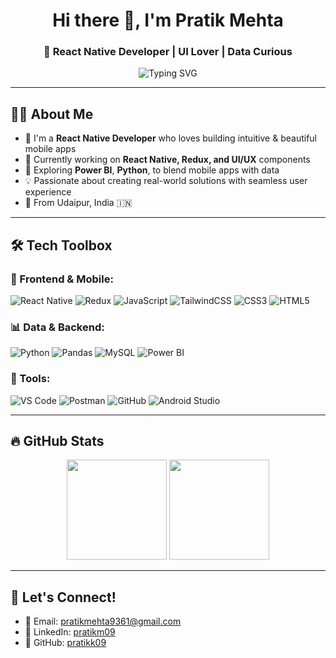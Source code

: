 <h1 align="center">Hi there 👋, I'm Pratik Mehta</h1>
<h3 align="center">🚀 React Native Developer | UI Lover | Data Curious</h3>

<p align="center">
  <img src="https://readme-typing-svg.herokuapp.com?font=Fira+Code&duration=2000&pause=1000&color=00BFFF&width=435&lines=Building+Cross-platform+Apps;Crafting+Modern+Mobile+UI;Learning+Data+Science+on+the+Side" alt="Typing SVG" />
</p>

---

## 🧑‍💻 About Me

- 💼 I'm a **React Native Developer** who loves building intuitive & beautiful mobile apps  
- 📱 Currently working on **React Native, Redux, and UI/UX** components  
- 🎯 Exploring **Power BI**, **Python**, to blend mobile apps with data  
- 💡 Passionate about creating real-world solutions with seamless user experience  
- 📍 From Udaipur, India 🇮🇳  

---

## 🛠️ Tech Toolbox

### 🚀 Frontend & Mobile:
![React Native](https://img.shields.io/badge/-React%20Native-61DAFB?logo=react&logoColor=black&style=flat)
![Redux](https://img.shields.io/badge/-Redux-764ABC?logo=redux&logoColor=white)
![JavaScript](https://img.shields.io/badge/-JavaScript-F7DF1E?logo=javascript&logoColor=black)
![TailwindCSS](https://img.shields.io/badge/-Tailwind-38B2AC?logo=tailwindcss&logoColor=white)
![CSS3](https://img.shields.io/badge/-CSS3-1572B6?logo=css3)
![HTML5](https://img.shields.io/badge/-HTML5-E34F26?logo=html5&logoColor=white)

### 📊 Data & Backend:
![Python](https://img.shields.io/badge/-Python-3776AB?logo=python&logoColor=white)
![Pandas](https://img.shields.io/badge/-Pandas-150458?logo=pandas)
![MySQL](https://img.shields.io/badge/-MySQL-4479A1?logo=mysql)
![Power BI](https://img.shields.io/badge/-PowerBI-F2C811?logo=powerbi&logoColor=black)

### 🔧 Tools:
![VS Code](https://img.shields.io/badge/-VS%20Code-007ACC?logo=visual-studio-code&logoColor=white)
![Postman](https://img.shields.io/badge/-Postman-FF6C37?logo=postman&logoColor=white)
![GitHub](https://img.shields.io/badge/-GitHub-181717?logo=github)
![Android Studio](https://img.shields.io/badge/-Android%20Studio-3DDC84?logo=android-studio&logoColor=white)

---

## 🔥 GitHub Stats

<p align="center">
  <img src="https://github-readme-stats.vercel.app/api?username=pratikk09&show_icons=true&theme=react" height="160"/>
  <img src="https://github-readme-stats.vercel.app/api/top-langs/?username=pratikk09&layout=compact&theme=react" height="160"/>
</p>

---

## 🤝 Let's Connect!

- 📧 Email: [pratikmehta9361@gmail.com](mailto:pratikmehta9361@gmail.com)  
- 💼 LinkedIn: [pratikm09](https://linkedin.com/in/pratikm09)  
- 🔗 GitHub: [pratikk09](https://github.com/pratikk09)


